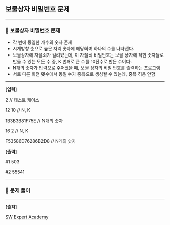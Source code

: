 ## **보물상자 비밀번호 문제**

***



### **🎈 보물상자 비밀번호 문제**

- 각 변에 동일한 개수의 숫자 존재
- 시계방향 순으로 높은 자리 숫자에 해당하며 하나의 수를 나타낸다.
- 보물상자에 자물쇠가 걸려있는데, 이 자물쇠 비밀번호는 보물 상자에 적힌 숫자들로<br>만들 수 있는 모든 수 중, K 번째로 큰 수를 10진수로 만든 수이다.
- N개의 숫자가 입력으로 주어졌을 때, 보물 상자의 비밀 번호를 출력하는 프로그램
- 서로 다른 회전 횟수에서 동일 수가 중복으로 생성될 수 있는데, 중복 허용 안함   

***





**[입력]**

2	// 테스트 케이스

12 10	// N, K

1B3B3B81F75E	// N개의 숫자

16 2	// N, K

F53586D76286B2D8	// N개의 숫자



**[출력]**

#1 503

#2 55541



***

### **🎈 문제 풀이**



***

**[출처]**

[SW Expert Academy](https://swexpertacademy.com/main/learn/course/lectureProblemViewer.do)